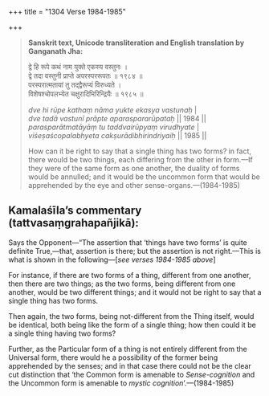 +++
title = "1304 Verse 1984-1985"

+++
> **Sanskrit text, Unicode transliteration and English translation by Ganganath Jha:** 
>
> द्वे हि रूपे कथं नाम युक्ते एकस्य वस्तुनः ।  
> द्वे तदा वस्तुनी प्राप्ते अपरस्पररूपतः ॥ १९८४ ॥  
> परस्परात्मतायां तु तद्द्वैरूप्यं विरुध्यते ।  
> विशेषश्चोपलभ्येत चक्षुरादिभिरिन्द्रियैः ॥ १९८५ ॥ 
>
> *dve hi rūpe kathaṃ nāma yukte ekasya vastunaḥ* \|  
> *dve tadā vastunī prāpte aparaspararūpataḥ* \|\| 1984 \|\|  
> *parasparātmatāyāṃ tu taddvairūpyaṃ virudhyate* \|  
> *viśeṣaścopalabhyeta cakṣurādibhirindriyaiḥ* \|\| 1985 \|\| 
>
> How can it be right to say that a single thing has two forms? in fact, there would be two things, each differing from the other in form.—If they were of the same form as one another, the duality of forms would be annulled; and it would be the uncommon form that would be apprehended by the eye and other sense-organs.—(1984-1985)



## Kamalaśīla’s commentary (tattvasaṃgrahapañjikā):

Says the Opponent—“The assertion that ‘things have two forms’ is quite definite True,—that, assertion is there; but the assertion is not right.—This is what is shown in the following—[*see verses 1984-1985 above*]

For instance, if there are two forms of a thing, different from one another, then there are two things; as the two forms, being different from one another, would be two different things; and it would not be right to say that a single thing has two forms.

Then again, the two forms, being not-different from the Thing itself, would be identical, both being like the form of a single thing; how then could it be a single thing having two forms?

Further, as the Particular form of a thing is not entirely different from the Universal form, there would he a possibility of the former being apprehended by the senses; and in that case there could not be the clear cut distinction that ‘the Common form is amenable to *Sense-cognition* and the Uncommon form is amenable to *mystic cognition*’.—(1984-1985)


